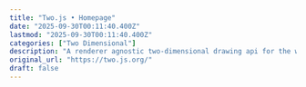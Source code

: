 ```yaml
---
title: "Two.js • Homepage"
date: "2025-09-30T00:11:40.400Z"
lastmod: "2025-09-30T00:11:40.400Z"
categories: ["Two Dimensional"]
description: "A renderer agnostic two-dimensional drawing api for the web."
original_url: "https://two.js.org/"
draft: false
---
```

